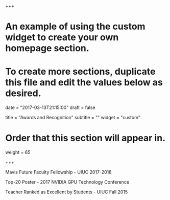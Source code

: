 +++
# An example of using the custom widget to create your own homepage section.
# To create more sections, duplicate this file and edit the values below as desired.

date = "2017-03-13T21:15:00"
draft = false

title = "Awards and Recognition"
subtitle = ""
widget = "custom"

# Order that this section will appear in.
weight = 65

+++

Mavis Future Faculty Fellowship - UIUC 2017-2018

Top-20 Poster - 2017 NVIDIA GPU Technology Conference

Teacher Ranked as Excellent by Students - UIUC Fall 2015
